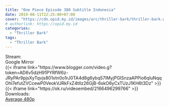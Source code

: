 ```yaml
---
title: "One Piece Episode 380 Subtitle Indonesia"
date: 2019-08-11T22:25:00+07:00
cover: "https://cdn.opid.my.id/images/arc/thriller-bark/thriller-bark.webp" # Optional, cover
# authorlink: https://opid.my.id
categories:
  - "Thriller Bark"
tags:
  - "Thriller Bark"
---
```

<div class="ui menu violet borderless inverted">
  <div class="header item active">
        Stream:
    </div>
  <a class="active item" data-tab="google">
    <i class="google drive icon"></i> Google
  </a>
  <a class="item nounderline" data-tab="mirror">
    <i class="odnoklassniki icon"></i> Mirror
  </a>
</div>
<div class="ui bottom attached tab segment active" style="border:0 !important;" data-tab="google">
{{< iframe link="https://www.blogger.com/video.g?token=AD6v5dzH91PYRfW6z-JRyPAr9pjsXyTqvjs801xtn0o1rJ0TA4d8g6ybq57IMyjPGlSnzaAPPio6qluNqqOhl7efutZVCcewP0VeokVJRkFxZ4tIIz26GjB-6skO6yCxTUzJ1KH6t3Dz" >}}
</div>
<div class="ui bottom attached tab segment" style="border:0 !important;" data-tab="mirror">
{{< iframe link="https://ok.ru/videoembed/2166496299766" >}}
</div>
<div class="ui menu violet borderless inverted">
  <div class="header item active">
        Downloads:
    </div>
  <a class="item nounderline" href="https://ouo.io/TKSrDt" target="_blank" rel="dofollow"><i class="google drive icon"></i>
    Average 480p</a>
</div>